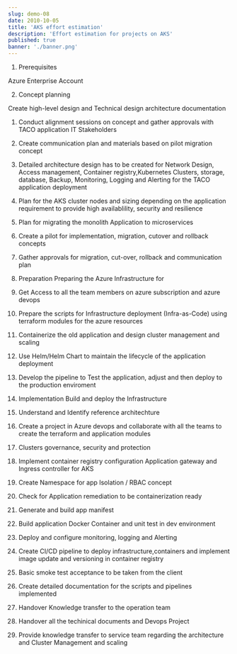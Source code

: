```yaml
---
slug: demo-08
date: 2010-10-05
title: 'AKS effort estimation'
description: 'Effort estimation for projects on AKS'
published: true
banner: './banner.png'
---
```


1. Prerequisites

Azure Enterprise Account

2. Concept planning

Create high-level design and Technical design architecture documentation

1. Conduct alignment sessions on concept and gather approvals with TACO application IT Stakeholders

2. Create communication plan and materials based on pilot migration concept 

3. Detailed architecture design has to be created for Network Design, Access management, Container registry,Kubernetes Clusters, storage, database, Backup, Monitoring, Logging and Alerting for the TACO application deployment

4. Plan for the AKS cluster nodes and sizing depending on the application requirement  to provide high availablility, security and resilience

5. Plan for migrating the monolith Application to microservices

6. Create a pilot for implementation, migration, cutover and rollback concepts

7. Gather approvals for migration, cut-over, rollback and communication plan


3. Preparation
Preparing the Azure Infrastructure for 

1. Get  Access to all the team members on azure subscription and azure devops 

2. Prepare the scripts for Infrastructure deployment (Infra-as-Code) using terraform modules for the azure resources

3. Containerize the old application and design cluster management and scaling

4. Use Helm/Helm Chart to maintain the lifecycle of the application deployment

5. Develop the pipeline to Test the application, adjust and then deploy to the production enviroment

4. Implementation
Build and deploy the Infrastructure 

1. Understand and Identify reference architechture

2. Create a project in Azure devops and collaborate with all the teams to create the terraform and application modules

3. Clusters governance, security and protection

4. Implement container registry configuration Application gateway and Ingress controller for AKS

5. Create Namespace for app Isolation / RBAC concept

6. Check for Application remediation to be containerization ready

7. Generate and build app manifest

8. Build application Docker Container and unit test in dev environment 

9. Deploy and configure monitoring, logging and Alerting 

10. Create CI/CD pipeline to deploy infrastructure,containers and implement image update and versioning in container registry  

11. Basic smoke test acceptance to be taken from the client  

12. Create detailed documentation for the scripts and pipelines implemented



5. Handover
Knowledge transfer to the operation team


1. Handover all the techinical documents and Devops Project 

2. Provide knowledge transfer to service team regarding the architecture and Cluster Management and scaling

